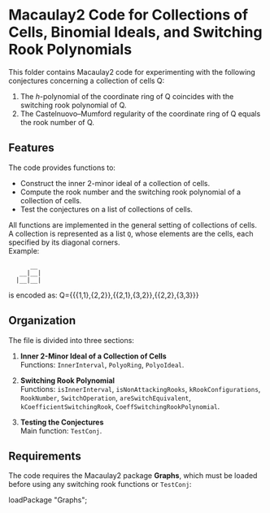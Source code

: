 # Macaulay2 Code for Collections of Cells, Binomial Ideals, and Switching Rook Polynomials

This folder contains Macaulay2 code for experimenting with the following conjectures concerning a collection of cells Q:

1. The $h$-polynomial of the coordinate ring of Q coincides with the switching rook polynomial of Q.
2. The Castelnuovo–Mumford regularity of the coordinate ring of Q equals the rook number of Q.

## Features

The code provides functions to:

- Construct the inner 2-minor ideal of a collection of cells.
- Compute the rook number and the switching rook polynomial of a collection of cells.
- Test the conjectures on a list of collections of cells.

All functions are implemented in the general setting of collections of cells.  
A collection is represented as a list `Q`, whose elements are the cells, each specified by its diagonal corners.  
Example:
```
      __
   __|__|
  |__|__|

 ``` 
is encoded as:  Q={{{1,1},{2,2}},{{2,1},{3,2}},{{2,2},{3,3}}}

## Organization

The file is divided into three sections:

1. **Inner 2-Minor Ideal of a Collection of Cells**  
   Functions: `InnerInterval`, `PolyoRing`, `PolyoIdeal`.

2. **Switching Rook Polynomial**  
   Functions: `isInnerInterval`, `isNonAttackingRooks`, `kRookConfigurations`,  
   `RookNumber`, `SwitchOperation`, `areSwitchEquivalent`,  
   `kCoefficientSwitchingRook`, `CoeffSwitchingRookPolynomial`.

3. **Testing the Conjectures**  
   Main function: `TestConj`.

## Requirements

The code requires the Macaulay2 package **Graphs**, which must be loaded before using any switching rook functions or `TestConj`:

loadPackage "Graphs";

